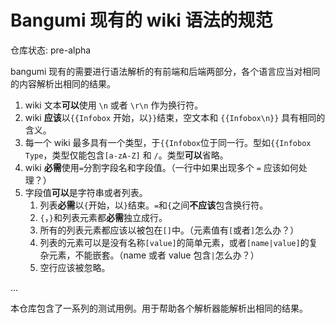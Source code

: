 # Bangumi 现有的 wiki 语法的规范

仓库状态: pre-alpha

bangumi 现有的需要进行语法解析的有前端和后端两部分，各个语言应当对相同的内容解析出相同的结果。

1. wiki 文本**可以**使用 `\n` 或者 `\r\n` 作为换行符。
2. wiki **应该**以`{{Infobox` 开始，以`}}`结束，空文本和 `{{Infobox\n}}` 具有相同的含义。
3. 每一个 wiki 最多具有一个类型，于`{{Infobox`位于同一行。型如`{{Infobox Type`，类型仅能包含`[a-zA-Z]` 和 `/`。类型**可以**省略。
4. wiki **必需**使用`=`分割字段名和字段值。（一行中如果出现多个 `=` 应该如何处理？）
5. 字段值**可以**是字符串或者列表。
   1. 列表**必需**以`{`开始，以`}`结束。`=`和`{`之间**不应该**包含换行符。
   2. `{`，`}`和列表元素都**必需**独立成行。
   3. 所有的列表元素都应该以被包在`[]`中。（元素值有`[`或者`]`怎么办？）
   4. 列表的元素可以是没有名称`[value]`的简单元素，或者`[name|value]`的复杂元素，不能嵌套。（name 或者 value 包含`|`怎么办？）
   5. 空行应该被忽略。

...

本仓库包含了一系列的测试用例。用于帮助各个解析器能解析出相同的结果。
